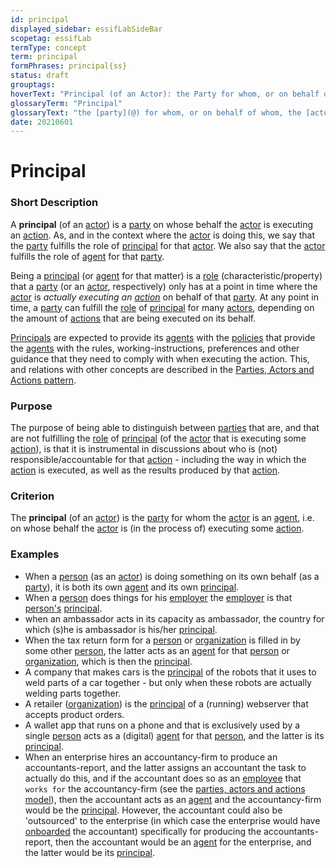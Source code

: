 ```yaml
---
id: principal
displayed_sidebar: essifLabSideBar
scopetag: essifLab
termType: concept
term: principal
formPhrases: principal{ss}
status: draft
grouptags:
hoverText: "Principal (of an Actor): the Party for whom, or on behalf of whom, the Actor is executing an Action (this Actor is then called an Agent of that Party)."
glossaryTerm: "Principal"
glossaryText: "the [party](@) for whom, or on behalf of whom, the [actor](@) is executing an [action](@) (this [actor](@) is then called an [agent](@) of that [party](@))."
date: 20210601
---
```


# Principal


### Short Description

A **principal** (of an [actor](@)) is a [party](@) on whose behalf the [actor](@) is executing an [action](@). As, and in the context where the [actor](@) is doing this, we say that the [party](@) fulfills the role of [principal](@) for that [actor](@). We also say that the [actor](@) fulfills the role of [agent](@) for that [party](@).

Being a [principal](@) (or [agent](@) for that matter) is a [role](@) (characteristic/property) that a [party](@) (or an [actor](@), respectively) only has at a point in time where the [actor](@) is _actually executing an [action](@)_ on behalf of that [party](@). At any point in time, a [party](@) can fulfill the [role](@) of [principal](@) for many [actors](@), depending on the amount of [actions](@) that are being executed on its behalf.

[Principals](@) are expected to provide its [agents](@) with the [policies](@) that provide the [agents](@) with the rules, working-instructions, preferences and other guidance that they need to comply with when executing the action. This, and relations with other concepts are described in the [Parties, Actors and Actions pattern](pattern-party-actor-action@).

### Purpose

The purpose of being able to distinguish between [parties](@) that are, and that are not fulfilling the [role](@) of [principal](@) (of the [actor](@) that is executing some [action](@)), is that it is instrumental in discussions about who is (not) responsible/accountable for that [action](@) - including the way in which the [action](@) is executed, as well as the results produced by that [action](@).

### Criterion

The **principal** (of an [actor](@)) is the [party](@) for whom the [actor](@) is an [agent](@), i.e. on whose behalf the [actor](@) is (in the process of) executing some [action](@).

### Examples

- When a [person](human-being@) (as an [actor](@)) is doing something on its own behalf (as a [party](@)), it is both its own [agent](@) and its own [principal](@).
- When a [person](human-being@) does things for his [employer](@) the [employer](@) is that [person's](human-being@) [principal](@).
- when an ambassador acts in its capacity as ambassador, the country for which (s)he is ambassador is his/her [principal](@).
- When the tax return form for a [person](human-being@) or [organization](@) is filled in by some other [person](human-being@), the latter acts as an [agent](@) for that [person](human-being@) or [organization](@), which is then the [principal](@).
- A company that makes cars is the [principal](@) of the robots that it uses to weld parts of a car together - but only when these robots are actually welding parts together.
- A retailer ([organization](@)) is the [principal](@) of a (running) webserver that accepts product orders.
- A wallet app that runs on a phone and that is exclusively used by a single [person](human-being@) acts as a (digital) [agent](@) for that [person](human-being@), and the latter is its [principal](@).
- When an enterprise hires an accountancy-firm to produce an accountants-report, and the latter assigns an accountant the task to actually do this, and if the accountant does so as an [employee](@) that `works for` the accountancy-firm (see the [parties, actors and actions model](pattern-party-actor-action@)), then the accountant acts as an [agent](@) and the accountancy-firm would be the [principal](@). However, the accountant could also be 'outsourced' to the enterprise (in which case the enterprise would have [onboarded](onboarding@) the accountant) specifically for producing the accountants-report, then the accountant would be an [agent](@) for the enterprise, and the latter would be its [principal](@).
